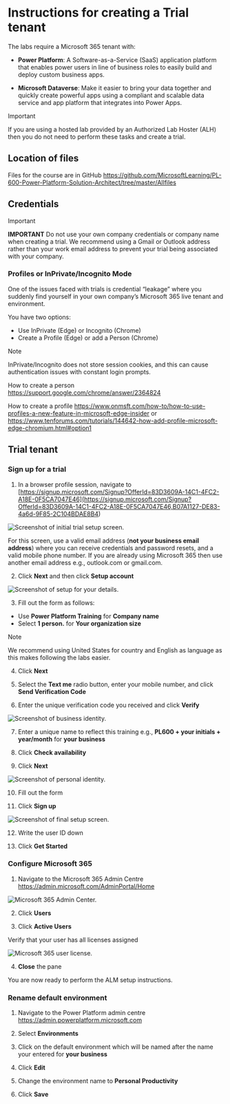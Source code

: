 # **Instructions for creating a Trial tenant**

The labs require a Microsoft 365 tenant with:

- **Power Platform**: A Software-as-a-Service (SaaS) application platform that enables power users in line of business roles to easily build and deploy custom business apps.

- **Microsoft Dataverse**: Make it easier to bring your data together and quickly create powerful apps using a compliant and scalable data service and app platform that integrates into Power Apps.

> [!IMPORTANT]
> If you are using a hosted lab provided by an Authorized Lab Hoster (ALH) then you do not need to perform these tasks and create a trial.

## **Location of files**

Files for the course are in GitHub <https://github.com/MicrosoftLearning/PL-600-Power-Platform-Solution-Architect/tree/master/Allfiles>

## **Credentials**

> [!IMPORTANT]
> **IMPORTANT** Do not use your own company credentials or company name when creating a trial. We recommend using a Gmail or Outlook address rather than your work email address to prevent your trial being associated with your company.

### Profiles or InPrivate/Incognito Mode

One of the issues faced with trials is credential “leakage” where you suddenly find yourself in your own company’s Microsoft 365 live tenant and environment.

You have two options:

- Use InPrivate (Edge) or Incognito (Chrome)
- Create a Profile (Edge) or add a Person (Chrome)

> [!NOTE]
> InPrivate/Incognito does not store session cookies, and this can cause authentication issues with constant login prompts.

How to create a person <https://support.google.com/chrome/answer/2364824>

How to create a profile
<https://www.onmsft.com/how-to/how-to-use-profiles-a-new-feature-in-microsoft-edge-insider>
or
<https://www.tenforums.com/tutorials/144642-how-add-profile-microsoft-edge-chromium.html#option1>

## **Trial tenant**

### **Sign up for a trial**

1. In a browser profile session, navigate to [https://signup.microsoft.com/Signup?OfferId=83D3609A-14C1-4FC2-A18E-0F5CA7047E46](<https://signup.microsoft.com/Signup?OfferId=83D3609A-14C1-4FC2-A18E-0F5CA7047E46,B07A1127-DE83-4a6d-9F85-2C104BDAE8B4>)

![Screenshot of initial trial setup screen.](../Instructions/media/trial-setup-step-1.png)

For this screen, use a valid email address (**not your business email address**) where you can receive credentials and password resets, and a valid mobile phone number. If you are already using Microsoft 365 then use another email address e.g., outlook.com or gmail.com.

2. Click **Next** and then click **Setup account**

![Screenshot of setup for your details.](../Instructions/media/trial-setup-step-2.png)

3. Fill out the form as follows:

- Use **Power Platform Training** for **Company name**
- Select **1 person.** for **Your organization size**

> [!NOTE]
> We recommend using United States for country and English as language as this makes following the labs easier.

4. Click **Next**

5. Select the **Text me** radio button, enter your mobile number, and click **Send Verification Code**

6. Enter the unique verification code you received and click **Verify**

![Screenshot of business identity.](../Instructions/media/trial-setup-step-3.png)

7. Enter a unique name to reflect this training e.g., **PL600 + your initials + year/month** for **your business**

8. Click **Check availability**

9. Click **Next**

![Screenshot of personal identity.](../Instructions/media/trial-setup-step-4.png)

10. Fill out the form

11. Click **Sign up**

![Screenshot of final setup screen.](../Instructions/media/trial-setup-step-5.png)

12. Write the user ID down

13. Click **Get Started**

### **Configure Microsoft 365**

1. Navigate to the Microsoft 365 Admin Centre <https://admin.microsoft.com/AdminPortal/Home>

![Microsoft 365 Admin Center.](../Instructions/media/trial-m365-home.png)

2. Click **Users**

3. Click **Active Users**

Verify that your user has all licenses assigned

![Microsoft 365 user license.](../Instructions/media/trial-m365-user.png)

4. **Close** the pane

You are now ready to perform the ALM setup instructions.

### **Rename default environment**

1. Navigate to the Power Platform admin centre <https://admin.powerplatform.microsoft.com>

2. Select **Environments**

3. Click on the default environment which will be named after the name your entered for **your business**

4. Click **Edit**

5. Change the environment name to **Personal Productivity**

6. Click **Save**
